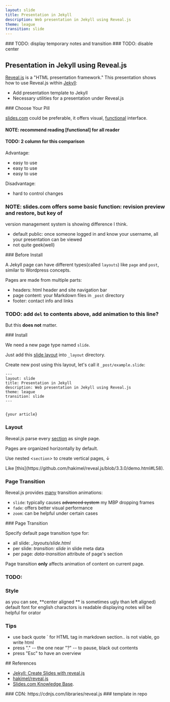 ```yaml
---
layout: slide
title: Presentation in Jekyll
description: Web presentation in Jekyll using Reveal.js
theme: league
transition: slide
---
```



<section data-markdown>
### TODO: display temporary notes and transition
### TODO: disable center


## Presentation in Jekyll using Reveal.js

[Reveal.js](http://lab.hakim.se/reveal-js/#/) is a "HTML presentation framework."
This presentation shows how to use Reveal.js within [Jekyll](https://jekyllrb.com/):

- Add presentation template to Jekyll
- Necessary utilities for a presentation under Reveal.js

</section>

<section data-markdown>
### Choose Your Pill

[slides.com](https://slides.com) could be preferable,
it offers visual, [functional](http://lab.hakim.se/reveal-js) interface.

#### NOTE: recommend reading [functional] for all reader

#### TODO: 2 column for this comparison

Advantage:

- easy to use
- easy to use
- easy to use

Disadvantage:

- hard to control changes
### NOTE: slides.com offers some basic function: revision preview and restore, but key of
version management system is showing difference I think.
- default public: once someone logged in and know your username, all your presentation can be viewed
- not quite geek(well)
</section>

<section data-markdown>
### Before Install

A Jekyll page can have different types(called `layouts`) like `page` and `post`, similar to Wordpress concepts.

Pages are made from multiple parts:

- headers: html header and site navigation bar
- page content: your Markdown files in `_post` directory
- footer: contact info and links

### TODO: add `del` to contents above, add animation to this line?
But this **does not** matter.
</section>


<section data-markdown>
### Install

We need a new page type named `slide`.

Just add this [slide layout](https://raw.githubusercontent.com/ahxxm/ahxxm.github.io/master/_layouts/slide.html) into `_layout` directory.

Create new post using this layout, let's call it `_post/example.slide`:
```
---
layout: slide
title: Presentation in Jekyll
description: Web presentation in Jekyll using Reveal.js
theme: league
transition: slide
---


{your article}
```
</section>


<section>
  <section data-markdown>

### Layout

Reveal.js parse every [section](https://github.com/hakimel/reveal.js/blob/3.3.0/demo.html#L51) as single page.

Pages are organized horizontally by default.

Use nested <`section`> to create vertical pages, ↓

  </section>
  <section data-markdown>
Like [this](https://github.com/hakimel/reveal.js/blob/3.3.0/demo.html#L58).
  </section>
</section>


<section>

<h3>Page Transition</h3>

<p>Reveal.js provides <a href="https://github.com/hakimel/reveal.js/blob/3.3.0/demo.html#L148">many</a> transition animations:</p>
<ul>
  <li><code>slide</code>: typically causes <del>advanced system</del> my MBP dropping frames</li>
  <li><code>fade</code>: offers better visual performance</li>
  <li><code>zoom</code>: can be helpful under certain cases</li>
</ul>
</section>


<section data-markdown data-transition="fade">
### Page Transition

Specify default page transition type for:

- all slide: *_layouts/slide.html*
- per slide: *transition: slide* in slide meta data
- per page: *data-transition* attribute of page's section

Page transition  **only** affects animation of content on current page.
</section>


<section data-markdown>

### TODO:
### Style
as you can see, **center aligned ** is sometimes ugly than left aligned)
default font for english charactors is readable
displaying notes will be helpful for orator
###

### Tips

- use back quote ` for HTML tag in markdown section.. is not viable, go write html
- press "." -- the one near "?" -- to pause, black out contents
- press "Esc" to have an overview

</section>

<section data-markdown>
## References

- [Jekyll: Create Slides with reveal.js](http://luugiathuy.com/2015/04/jekyll-create-slides-with-revealjs/)
- [hakimel/reveal.js](https://github.com/hakimel/reveal.js/)
- [Slides.com Knowledge Base](http://help.slides.com/knowledgebase).
</section>

<section data-markdown>
### CDN: https://cdnjs.com/libraries/reveal.js
### template in repo
</section>



